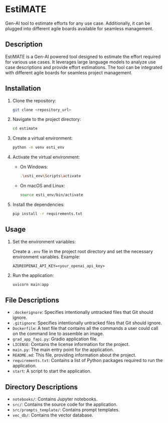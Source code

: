 # EstiMATE

Gen-AI tool to estimate efforts for any use case. Additionally, it can be plugged into different agile boards available for seamless management.

## Description

EstiMATE is a Gen-AI powered tool designed to estimate the effort required for various use cases. It leverages large language models to analyze use case descriptions and provide effort estimations. The tool can be integrated with different agile boards for seamless project management.

## Installation

1.  Clone the repository:

    ```bash
    git clone <repository_url>
    ```
2.  Navigate to the project directory:

    ```bash
    cd estimate
    ```
3.  Create a virtual environment:

    ```bash
    python -m venv esti_env
    ```
4.  Activate the virtual environment:

    *   On Windows:

        ```bash
        .\esti_env\Scripts\activate
        ```
    *   On macOS and Linux:

        ```bash
        source esti_env/bin/activate
        ```
5.  Install the dependencies:

    ```bash
    pip install -r requirements.txt
    ```

## Usage

1.  Set the environment variables:

    Create a `.env` file in the project root directory and set the necessary environment variables. Example:

    ```
    AZUREOPENAI_API_KEY=<your_openai_api_key>
    ```

2.  Run the application:

    ```bash
    uvicorn main:app
    ```

## File Descriptions

*   `.dockerignore`: Specifies intentionally untracked files that Git should ignore.
*   `.gitignore`: Specifies intentionally untracked files that Git should ignore.
*   `Dockerfile`: A text file that contains all the commands a user could call on the command line to assemble an image.
*   `grad_app_fapi.py`: Gradio application file.
*   `LICENSE`: Contains the license information for the project.
*   `main.py`: The main entry point for the application.
*   `README.md`: This file, providing information about the project.
*   `requirements.txt`: Contains a list of Python packages required to run the application.
*   `start`: A script to start the application.

## Directory Descriptions

*   `notebooks/`: Contains Jupyter notebooks.
*   `src/`: Contains the source code for the application.
*   `src/prompts_template/`: Contains prompt templates.
*   `vec_db/`: Contains the vector database.
